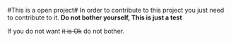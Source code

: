 #This is a open project#
In order to contribute to this project you just need to contribute to it.
**Do not bother yourself, This is just a test**

If you do not want ~~it is Ok~~ do not bother.